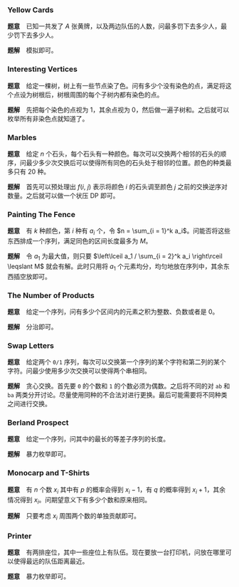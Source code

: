 ### Yellow Cards

**题意**　已知一共发了 $A$ 张黄牌，以及两边队伍的人数，问最多罚下去多少人，最少罚下去多少人。

**题解**　模拟即可。



### Interesting Vertices

**题意**　给定一棵树，树上有一些节点染了色。问有多少个没有染色的点，满足将这个点设为树根后，树根周围的每个子树内都有染色的点。

**题解**　先把每个染色的点视为 $1$，其余点视为 $0$，然后做一遍子树和。之后就可以枚举所有非染色点就知道了。



### Marbles

**题意**　给定 $n$ 个石头，每个石头有一种颜色。每次可以交换两个相邻的石头的顺序，问最少多少次交换后可以使得所有同色的石头处于相邻的位置。颜色的种类最多只有 $20$ 种。

**题解**　首先可以预处理出 $f(i,\ j)$ 表示将颜色 $i$ 的石头调至颜色 $j$ 之前的交换逆序对数量。之后就可以做一个状压 DP 即可。



### Painting The Fence

**题意**　有 $k$ 种颜色，第 $i$ 种有 $a_i$ 个，令 $n = \sum_{i = 1}^k a_i$。问能否将这些东西排成一个序列，满足同色的区间长度最多为 $M$。

**题解**　令 $a_1$ 为最大值，则只要 $\left\lceil a_1 / \sum_{i = 2}^k a_i \right\rceil \leqslant M$ 就会有解。此时只用将 $a_1$ 个元素均分，均匀地放在序列中，其余东西插空放即可。



### The Number of Products

**题意**　给定一个序列，问有多少个区间内的元素之积为整数、负数或者是 $0$。

**题解**　分治即可。



### Swap Letters

**题意**　给定两个 `0/1` 序列，每次可以交换第一个序列的某个字符和第二列的某个字符。问最少使用多少次交换可以使得两个串相同。

**题解**　贪心交换。首先要 `0` 的个数和 `1` 的个数必须为偶数。之后将不同的对 `ab` 和 `ba` 两类分开讨论。尽量使用同种的不合法对进行更换。最后可能需要将不同种类之间进行交换。



### Berland Prospect

**题意**　给定一个序列，问其中的最长的等差子序列的长度。

**题解**　暴力枚举即可。



### Monocarp and T-Shirts

**题意**　有 $n$ 个数 $x_i$ 其中有 $p$ 的概率会得到 $x_i - 1$，有 $q$ 的概率得到 $x_i + 1$，其余情况得到 $x_i$。问期望意义下有多少个数和原来相同。

**题解**　只要考虑 $x_i$ 周围两个数的单独贡献即可。



### Printer

**题意**　有两排座位，其中一些座位上有队伍。现在要放一台打印机，问放在哪里可以使得最远的队伍距离最近。

**题意**　暴力枚举即可。